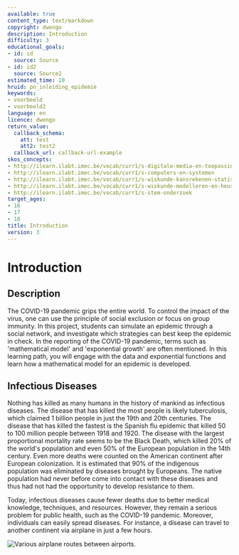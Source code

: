 ```yaml
---
available: true
content_type: text/markdown
copyright: dwengo
description: Introduction
difficulty: 3
educational_goals:
- id: id
  source: Source
- id: id2
  source: Source2
estimated_time: 10
hruid: pn_inleiding_epidemie
keywords:
- voorbeeld
- voorbeeld2
language: en
licence: dwengo
return_value:
  callback_schema:
    att: test
    att2: test2
  callback_url: callback-url-example
skos_concepts:
- http://ilearn.ilabt.imec.be/vocab/curr1/s-digitale-media-en-toepassingen
- http://ilearn.ilabt.imec.be/vocab/curr1/s-computers-en-systemen
- http://ilearn.ilabt.imec.be/vocab/curr1/s-wiskunde-kansrekenen-statistiek
- http://ilearn.ilabt.imec.be/vocab/curr1/s-wiskunde-modelleren-en-heuristiek
- http://ilearn.ilabt.imec.be/vocab/curr1/s-stem-onderzoek
target_ages:
- 16
- 17
- 18
title: Introduction
version: 3
---
```

# Introduction
## Description
The COVID-19 pandemic grips the entire world.
To control the impact of the virus, one can use the principle of social exclusion or focus on group immunity.
In this project, students can simulate an epidemic through a social network, and investigate which strategies can best keep the epidemic in check.
In the reporting of the COVID-19 pandemic, terms such as 'mathematical model' and 'exponential growth' are often mentioned. In this learning path, you will engage with the data and exponential functions and learn how a mathematical model for an epidemic is developed.

## Infectious Diseases
Nothing has killed as many humans in the history of mankind as infectious diseases.
The disease that has killed the most people is likely tuberculosis, which claimed 1 billion people in just the 19th and 20th centuries.
The disease that has killed the fastest is the Spanish flu epidemic that killed 50 to 100 million people between 1918 and 1920. The disease with the largest proportional mortality rate seems to be the Black Death, which killed 20% of the world's population and even 50% of the European population in the 14th century. Even more deaths were counted on the American continent after European colonization. It is estimated that 90% of the indigenous population was eliminated by diseases brought by Europeans. The native population had never before come into contact with these diseases and thus had not had the opportunity to develop resistance to them.

Today, infectious diseases cause fewer deaths due to better medical knowledge, techniques, and resources. However, they remain a serious problem for public health, such as the COVID-19 pandemic. Moreover, individuals can easily spread diseases. For instance, a disease can travel to another continent via airplane in just a few hours.

![Various airplane routes between airports.]([STATIC]/luchthaven.png)
